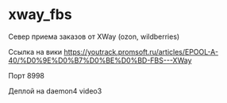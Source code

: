# xway_fbs

Север приема заказов от XWay (ozon, wildberries)

Ссылка на вики https://youtrack.promsoft.ru/articles/EPOOL-A-40/%D0%9E%D0%B7%D0%BE%D0%BD-FBS---XWay

Порт 8998

Деплой на daemon4 video3
